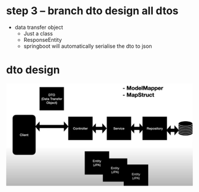 # step 3 – branch dto design all dtos
- data transfer object
    - Just a class
    - ResponseEntity <DTOClass>
    - springboot will automatically serialise the dto to json

# dto design
![DTOExample](./attachments/dtoExample.png)

